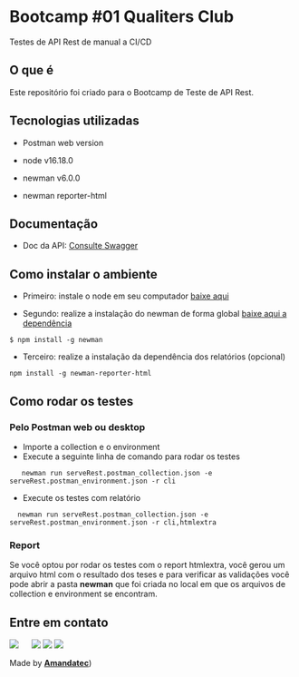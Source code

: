 # Bootcamp #01 Qualiters Club
Testes de API Rest de manual a CI/CD 

## O que é

Este repositório foi criado para o Bootcamp de Teste de API Rest.

## Tecnologias utilizadas

- Postman web version

- node v16.18.0

- newman v6.0.0

- newman reporter-html

## Documentação

- Doc da API: [Consulte Swagger](https://serverest.dev/)

## Como instalar o ambiente

- Primeiro: instale o node em seu computador [baixe aqui](https://nodejs.org/en/download)

- Segundo: realize a instalação do newman de forma global [baixe aqui a dependência](https://www.npmjs.com/package/newman)

```
$ npm install -g newman
```

- Terceiro: realize a instalação da dependência dos relatórios (opcional) 
 [](https://www.npmjs.com/package/newman_reporter-html)

 ```
npm install -g newman-reporter-html
```
## Como rodar os testes

### Pelo Postman web ou desktop
- Importe a collection e o environment
- Execute a seguinte linha de comando para rodar os testes
 ```
    newman run serveRest.postman_collection.json -e serveRest.postman_environment.json -r cli
  ```

- Execute os testes com relatório
```
  newman run serveRest.postman_collection.json -e serveRest.postman_environment.json -r cli,htmlextra
```
### Report

Se você optou por rodar os testes com o report htmlextra, você gerou um arquivo html com o resultado dos teses e para verificar as validações você pode abrir a pasta **newman** que foi criada no local em que os arquivos de collection e environment se encontram.

## Entre em contato

 <a href="https://www.linkedin.com/in/amandaoliveira--/" target="_blank"><img src="https://img.shields.io/badge/-LinkedIn-%230077B5?style=for-the-badge&logo=linkedin&logoColor=white" style="margin-right: 2vw" target="_blank"></a>
<a href="http://discordapp.com/users/Amandatec#4699" target="_blank"><img src="https://img.shields.io/badge/Discord-7289DA?style=for-the-badge&logo=discord&logoColor=white" target="_blank"></a>
  <a href="https://www.instagram.com/amanda_almajor/" target="_blank"><img src="https://img.shields.io/badge/-Instagram-%23E4405F?style=for-the-badge&logo=instagram&logoColor=white" target="_blank"></a>
  <a href = "mailto:amandatec.oliveira@gmail.com"><img src="https://img.shields.io/badge/-Gmail-%23333?style=for-the-badge&logo=gmail&logoColor=white" target="_blank"></a>

 Made by [**Amandatec**](https://www.linkedin.com/in/amandaoliveira--/))
